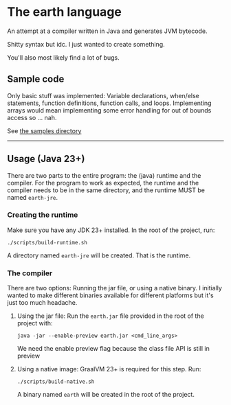 # The earth language

An attempt at a compiler written in Java and generates JVM bytecode.

Shitty syntax but idc. I just wanted to create something.

You'll also most likely find a lot of bugs.

## Sample code

Only basic stuff was implemented: Variable declarations, when/else statements,
function definitions, function calls, and loops. Implementing arrays would
mean implementing some error handling for out of bounds access so ... nah.

See [the samples directory](./samples)

---

## Usage (Java 23+)

There are two parts to the entire program: the (java) runtime and the
compiler. For the program to work as expected, the runtime and the compiler
needs to be in the same directory, and the runtime MUST be named `earth-jre`.

### Creating the runtime

Make sure you have any JDK 23+ installed. In the root of the project, run:

```shell
./scripts/build-runtime.sh
```

A directory named `earth-jre` will be created. That is the runtime.

### The compiler

There are two options: Running the jar file, or using a native binary. I
initially wanted to make different binaries available for different
platforms but it's just too much headache.

1. Using the jar file: Run the `earth.jar` file provided in the root of the
   project with:
   ```shell
   java -jar --enable-preview earth.jar <cmd_line_args>
   ```
   We need the enable preview flag because the class file API is still in
   preview

2. Using a native image: GraalVM 23+ is required for this step. Run:
   ```shell
   ./scripts/build-native.sh
   ```
   A binary named `earth` will be created in the root of the project.